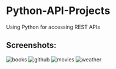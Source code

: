 # Python-API-Projects
Using Python for accessing REST APIs
## Screenshots:
![books](https://user-images.githubusercontent.com/51286676/62416328-473af680-b656-11e9-9ab4-45a4bb2f825f.PNG)
![github](https://user-images.githubusercontent.com/51286676/62416329-473af680-b656-11e9-8c6f-3a0eb3cb9964.PNG)
![movies](https://user-images.githubusercontent.com/51286676/62416330-473af680-b656-11e9-8e9f-ad22a66485a0.PNG)
![weather](https://user-images.githubusercontent.com/51286676/62416332-47d38d00-b656-11e9-8c70-325ef87b7cb3.PNG)
